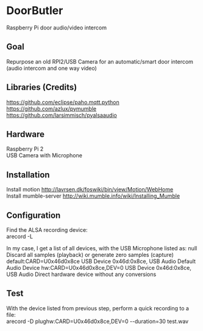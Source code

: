 # DoorButler
Raspberry Pi door audio/video intercom

## Goal
Repurpose an old RPI2/USB Camera for an automatic/smart door intercom (audio intercom and one way video)

## Libraries (Credits)
https://github.com/eclipse/paho.mqtt.python<br/>
https://github.com/azlux/pymumble<br/>
https://github.com/larsimmisch/pyalsaaudio<br/>

## Hardware
Raspberry Pi 2<br/>
USB Camera with Microphone<br/>

## Installation
Install motion <http://lavrsen.dk/foswiki/bin/view/Motion/WebHome><br/>
Install mumble-server <http://wiki.mumble.info/wiki/Installing_Mumble><br/>

## Configuration
Find the ALSA recording device:<br/>
arecord -L<br/>

In my case, I get a list of all devices, with the USB Microphone listed as:
null
    Discard all samples (playback) or generate zero samples (capture)
default:CARD=U0x46d0x8ce
    USB Device 0x46d:0x8ce, USB Audio
    Default Audio Device
hw:CARD=U0x46d0x8ce,DEV=0
    USB Device 0x46d:0x8ce, USB Audio
    Direct hardware device without any conversions

## Test
With the device listed from previous step, perform a quick recording to a file:<br/>
arecord -D plughw:CARD=U0x46d0x8ce,DEV=0 --duration=30 test.wav

